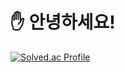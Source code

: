 # ✋ 안녕하세요!

[![Solved.ac Profile](http://mazassumnida.wtf/api/v2/generate_badge?boj=wogks99)](https://solved.ac/wogks99/)



